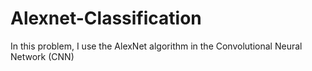 # Alexnet-Classification
In this problem, I use the AlexNet algorithm in the Convolutional Neural Network (CNN)
